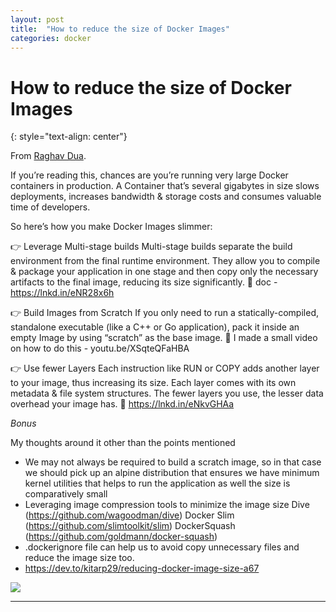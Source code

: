 ```yaml
---
layout: post
title:  "How to reduce the size of Docker Images"
categories: docker
---
```


# How to reduce the size of Docker Images
{: style="text-align: center"}

From [Raghav Dua](https://www.linkedin.com/posts/raghavdua_docker-optimization-devops-activity-7085445301917872128-oDxa/?utm_source=share&utm_medium=member_android).

If you’re reading this, chances are you’re running very large Docker containers in production.
A Container that’s several gigabytes in size slows deployments, increases bandwidth & storage costs and consumes valuable time of developers.


So here’s how you make Docker Images slimmer:

👉 Leverage Multi-stage builds
Multi-stage builds separate the build environment from the final runtime environment. They allow you to compile & package your application in one stage and then copy only the necessary artifacts to the final image, reducing its size significantly.
🔗 doc - https://lnkd.in/eNR28x6h


👉 Build Images from Scratch
If you only need to run a statically-compiled, standalone executable (like a C++ or Go application), pack it inside an empty Image by using “scratch” as the base image.
🔗 I made a small video on how to do this - youtu.be/XSqteQFaHBA


👉 Use fewer Layers
Each instruction like RUN or COPY adds another layer to your image, thus increasing its size. Each layer comes with its own metadata & file system structures. The fewer layers you use, the lesser data overhead your image has.
🔗 https://lnkd.in/eNkvGHAa

*Bonus* 

My thoughts around it other than the points mentioned
- We may not always be required to build a scratch image, so in that case we should pick up an alpine distribution that ensures we have minimum kernel utilities that helps to run the application as well the size is comparatively small
- Leveraging image compression tools to minimize the image size
Dive (https://github.com/wagoodman/dive)
Docker Slim (https://github.com/slimtoolkit/slim)
DockerSquash (https://github.com/goldmann/docker-squash)
- .dockerignore file can help us to avoid copy unnecessary files and reduce the image size too. 
- https://dev.to/kitarp29/reducing-docker-image-size-a67

![](/assets/docker.jpeg)

---